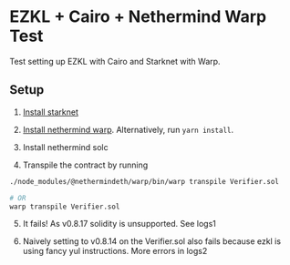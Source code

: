 # EZKL + Cairo + Nethermind Warp Test

Test setting up EZKL with Cairo and Starknet with Warp.


## Setup
1. [Install starknet](https://docs.starknet.io/documentation/getting_started/environment_setup/)

2. [Install nethermind warp](https://nethermindeth.github.io/warp/docs/getting_started/a-usage-and-installation/). Alternatively, run `yarn install`.

3. Install nethermind solc

4. Transpile the contract by running
```bash
./node_modules/@nethermindeth/warp/bin/warp transpile Verifier.sol

# OR
warp transpile Verifier.sol
```

5. It fails! As v0.8.17 solidity is unsupported. See logs1

5. Naively setting to v0.8.14 on the Verifier.sol also fails because ezkl is using fancy yul instructions. More errors in logs2